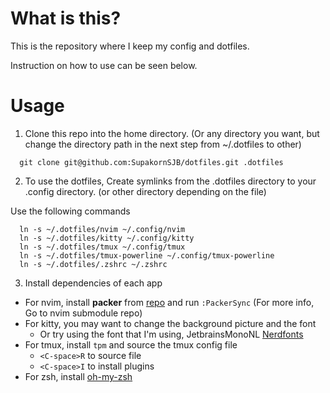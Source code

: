 # What is this?

This is the repository where I keep my config and dotfiles. <br/>

Instruction on how to use can be seen below.

# Usage

1. Clone this repo into the home directory. (Or any directory you want, but
change the directory path in the next step from ~/.dotfiles to other)
```
  git clone git@github.com:SupakornSJB/dotfiles.git .dotfiles
```

2. To use the dotfiles, Create symlinks from the
.dotfiles directory to your .config directory. (or other directory depending on the file)<br/>

Use the following commands
```
  ln -s ~/.dotfiles/nvim ~/.config/nvim
  ln -s ~/.dotfiles/kitty ~/.config/kitty
  ln -s ~/.dotfiles/tmux ~/.config/tmux
  ln -s ~/.dotfiles/tmux-powerline ~/.config/tmux-powerline
  ln -s ~/.dotfiles/.zshrc ~/.zshrc
```

3. Install dependencies of each app
  - For nvim, install **packer** from [repo](https://github.com/wbthomason/packer.nvim) and run `:PackerSync` (For more info, Go
  to nvim submodule repo)
  - For kitty, you may want to change the background picture and the font
    - Or try using the font that I'm using, JetbrainsMonoNL [Nerdfonts](https://www.nerdfonts.com/font-downloads)
  - For tmux, install `tpm` and source the tmux config file
    - `<C-space>R` to source file
    - `<C-space>I` to install plugins
  - For zsh, install [oh-my-zsh](https://ohmyz.sh/)
